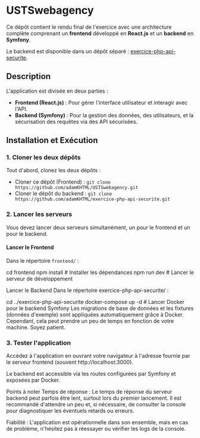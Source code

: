 # USTSwebagency

Ce dépôt contient le rendu final de l'exercice avec une architecture complète comprenant un **frontend** développé en **React.js** et un **backend** en **Symfony**. 

Le backend est disponible dans un dépôt séparé : [exercice-php-api-securite](https://github.com/adamKHTML/exercice-php-api-securite.git).

## Description

L'application est divisée en deux parties :
- **Frontend (React.js)** : Pour gérer l'interface utilisateur et interagir avec l'API.
- **Backend (Symfony)** : Pour la gestion des données, des utilisateurs, et la sécurisation des requêtes via des API sécurisées.

## Installation et Exécution

### 1. Cloner les deux dépôts

Tout d'abord, clonez les deux dépôts :
- Cloner ce dépôt (Frontend) : `git clone https://github.com/adamKHTML/USTSwebagency.git`
- Cloner le dépôt du backend : `git clone https://github.com/adamKHTML/exercice-php-api-securite.git`

### 2. Lancer les serveurs

Vous devez lancer deux serveurs simultanément, un pour le frontend et un pour le backend.

#### **Lancer le Frontend**
Dans le répertoire `frontend/` :

cd frontend
npm install  # Installer les dépendances
npm run dev  # Lancer le serveur de développement

Lancer le Backend
Dans le répertoire exercice-php-api-securite/ :

cd ../exercice-php-api-securite
docker-compose up -d  # Lancer Docker pour le backend Symfony
Les migrations de base de données et les fixtures (données d'exemple) sont appliquées automatiquement grâce à Docker. Cependant, cela peut prendre un peu de temps en fonction de votre machine. Soyez patient.

### 3. Tester l'application
Accédez à l'application en ouvrant votre navigateur à l'adresse fournie par le serveur frontend (souvent http://localhost:3000).

Le backend est accessible via les routes configurées par Symfony et exposées par Docker.

Points à noter
Temps de réponse : Le temps de réponse du serveur backend peut parfois être lent, surtout lors du premier lancement. Il est recommandé d'attendre un peu et, si nécessaire, de consulter la console pour diagnostiquer les éventuels retards ou erreurs.

Fiabilité : L'application est opérationnelle dans son ensemble, mais en cas de problème, n'hésitez pas à réessayer ou vérifier les logs de la console.
